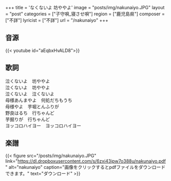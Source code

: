+++
title = 'なくないよ 坊ややよ'
image = "posts/img/nakunaiyo.JPG"
layout = "post"
categories = ["子守唄_寝させ唄"]
region = ["鹿児島県"]
composer = ["不詳"]
lyricist = ["不詳"]
url = "/nakunaiyo"
+++

## 音源
{{< youtube id="aEqbxHvALD8">}}

## 歌詞
泣くないよ　坊ややよ  
泣くないよ　坊ややよ  
泣くないよ　泣くないよ  
母様あんまやよ　何処だちもうち  
母様やよ　芋堀とんふりが  
野良はるち　行ちゃんど  
芋掘りが　行ちゃんど  
ヨッコロハイヨー　ヨッコロハイヨー  

## 楽譜
{{< figure src="/posts/img/nakunaiyo.JPG" link="https://dl.dropboxusercontent.com/s/6zxi43ipw7o388u/nakunaiyo.pdf" alt="nakunaiyo" caption="画像をクリックするとpdfファイルをダウンロードできます。" text="ダウンロード" >}}